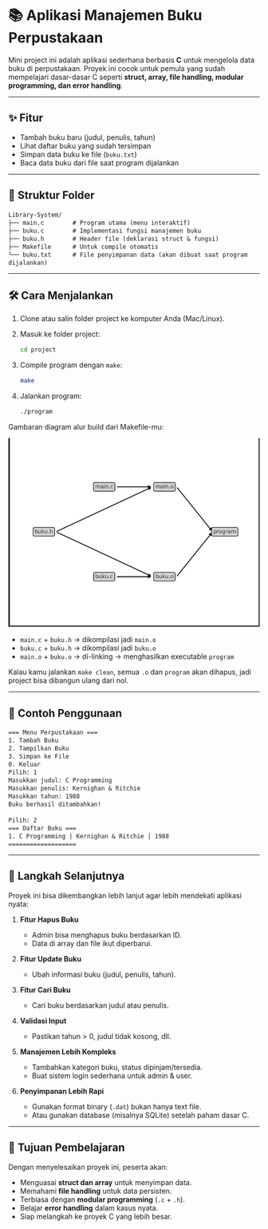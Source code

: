 # 📚 Aplikasi Manajemen Buku Perpustakaan

Mini project ini adalah aplikasi sederhana berbasis **C** untuk mengelola data buku di perpustakaan.
Proyek ini cocok untuk pemula yang sudah mempelajari dasar-dasar C seperti **struct, array, file handling, modular programming, dan error handling**.

---

## ✨ Fitur

* Tambah buku baru (judul, penulis, tahun)
* Lihat daftar buku yang sudah tersimpan
* Simpan data buku ke file (`buku.txt`)
* Baca data buku dari file saat program dijalankan

---

## 📂 Struktur Folder

```
Library-System/
├── main.c        # Program utama (menu interaktif)
├── buku.c        # Implementasi fungsi manajemen buku
├── buku.h        # Header file (deklarasi struct & fungsi)
├── Makefile      # Untuk compile otomatis
└── buku.txt      # File penyimpanan data (akan dibuat saat program dijalankan)
```

---

## 🛠️ Cara Menjalankan

1. Clone atau salin folder project ke komputer Anda (Mac/Linux).
2. Masuk ke folder project:

   ```bash
   cd project
   ```
3. Compile program dengan `make`:

   ```bash
   make
   ```
4. Jalankan program:

   ```bash
   ./program
   ```

Gambaran diagram alur build dari Makefile-mu:

<img src="./alur-diagram.png" alt="Alur Diagram">

* `main.c` + `buku.h` → dikompilasi jadi `main.o`
* `buku.c` + `buku.h` → dikompilasi jadi `buku.o`
* `main.o` + `buku.o` → di-linking → menghasilkan executable `program`

Kalau kamu jalankan `make clean`, semua `.o` dan `program` akan dihapus, jadi project bisa dibangun ulang dari nol.

---

## 📖 Contoh Penggunaan

```
=== Menu Perpustakaan ===
1. Tambah Buku
2. Tampilkan Buku
3. Simpan ke File
0. Keluar
Pilih: 1
Masukkan judul: C Programming
Masukkan penulis: Kernighan & Ritchie
Masukkan tahun: 1988
Buku berhasil ditambahkan!

Pilih: 2
=== Daftar Buku ===
1. C Programming | Kernighan & Ritchie | 1988
===================
```

---

## 🔮 Langkah Selanjutnya

Proyek ini bisa dikembangkan lebih lanjut agar lebih mendekati aplikasi nyata:

1. **Fitur Hapus Buku**

   * Admin bisa menghapus buku berdasarkan ID.
   * Data di array dan file ikut diperbarui.

2. **Fitur Update Buku**

   * Ubah informasi buku (judul, penulis, tahun).

3. **Fitur Cari Buku**

   * Cari buku berdasarkan judul atau penulis.

4. **Validasi Input**

   * Pastikan tahun > 0, judul tidak kosong, dll.

5. **Manajemen Lebih Kompleks**

   * Tambahkan kategori buku, status dipinjam/tersedia.
   * Buat sistem login sederhana untuk admin & user.

6. **Penyimpanan Lebih Rapi**

   * Gunakan format binary (`.dat`) bukan hanya text file.
   * Atau gunakan database (misalnya SQLite) setelah paham dasar C.

---

## 🎯 Tujuan Pembelajaran

Dengan menyelesaikan proyek ini, peserta akan:

* Menguasai **struct dan array** untuk menyimpan data.
* Memahami **file handling** untuk data persisten.
* Terbiasa dengan **modular programming** (`.c` + `.h`).
* Belajar **error handling** dalam kasus nyata.
* Siap melangkah ke proyek C yang lebih besar.
